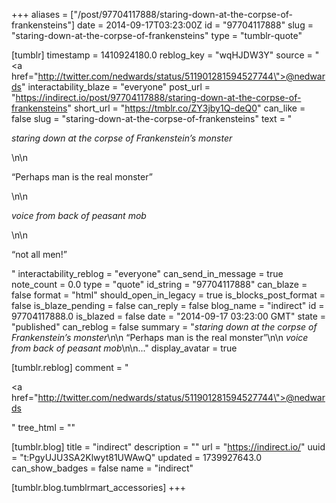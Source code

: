 +++
aliases = ["/post/97704117888/staring-down-at-the-corpse-of-frankensteins"]
date = 2014-09-17T03:23:00Z
id = "97704117888"
slug = "staring-down-at-the-corpse-of-frankensteins"
type = "tumblr-quote"

[tumblr]
timestamp = 1410924180.0
reblog_key = "wqHJDW3Y"
source = "<a href=\"http://twitter.com/nedwards/status/511901281594527744\">@nedwards</a>"
interactability_blaze = "everyone"
post_url = "https://indirect.io/post/97704117888/staring-down-at-the-corpse-of-frankensteins"
short_url = "https://tmblr.co/ZY3jby1Q-deQ0"
can_like = false
slug = "staring-down-at-the-corpse-of-frankensteins"
text = "<p>*staring down at the corpse of Frankenstein&rsquo;s monster*</p>\n\n<p>&ldquo;Perhaps man is the real monster&rdquo;</p>\n\n<p>*voice from back of peasant mob*</p>\n\n<p>&ldquo;not all men!&rdquo;</p>"
interactability_reblog = "everyone"
can_send_in_message = true
note_count = 0.0
type = "quote"
id_string = "97704117888"
can_blaze = false
format = "html"
should_open_in_legacy = true
is_blocks_post_format = false
is_blaze_pending = false
can_reply = false
blog_name = "indirect"
id = 97704117888.0
is_blazed = false
date = "2014-09-17 03:23:00 GMT"
state = "published"
can_reblog = false
summary = "*staring down at the corpse of Frankenstein’s monster*\n\n “Perhaps man is the real monster”\n\n *voice from back of peasant mob*\n\n..."
display_avatar = true

[tumblr.reblog]
comment = "<p><a href=\"http://twitter.com/nedwards/status/511901281594527744\">@nedwards</a></p>"
tree_html = ""

[tumblr.blog]
title = "indirect"
description = ""
url = "https://indirect.io/"
uuid = "t:PgyUJU3SA2Klwyt81UWAwQ"
updated = 1739927643.0
can_show_badges = false
name = "indirect"

[tumblr.blog.tumblrmart_accessories]
+++
